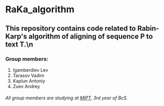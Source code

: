 # RaKa_algorithm
## This repository contains code related to Rabin-Karp's algorithm of aligning of sequence P to text T.\n
### Group members:
1. Igamberdiev Lev
2. Tarasov Vadim
3. Kaplun Antoniy
4. Zuev Andrey
###### All group members are studying at [MIPT](https://mipt.ru/), 3rd year of BcS.
